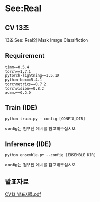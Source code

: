 # See:Real
## CV 13조
13조 See: Real의 Mask Image Classifiction


## Requirement
```
timm==0.5.4
torch==1.7.1
pytorch-lightning==1.5.10
python-box==5.4.1
torchmetrics==0.7.2
torchvision==0.8.2
adamp==0.3.0
```

## Train (IDE)
```
python train.py --config [CONFIG_DIR]
```
config는 첨부된 예시를 참고해주십시오

## Inference (IDE)
```
python ensemble.py --config [ENSEMBLE_DIR]
```
config는 첨부된 예시를 참고해주십시오

## 발표자료 
[CV13_발표자료.pdf](https://github.com/KyubumShin/level1-image-classification-level1-cv-13/files/8997907/CV13_.pdf)
